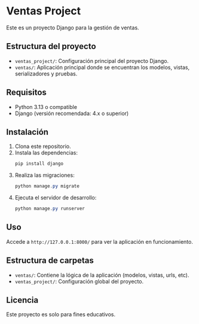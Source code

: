 # Ventas Project

Este es un proyecto Django para la gestión de ventas.

## Estructura del proyecto
- `ventas_project/`: Configuración principal del proyecto Django.
- `ventas/`: Aplicación principal donde se encuentran los modelos, vistas, serializadores y pruebas.

## Requisitos
- Python 3.13 o compatible
- Django (versión recomendada: 4.x o superior)

## Instalación
1. Clona este repositorio.
2. Instala las dependencias:
   ```powershell
   pip install django
   ```
3. Realiza las migraciones:
   ```powershell
   python manage.py migrate
   ```
4. Ejecuta el servidor de desarrollo:
   ```powershell
   python manage.py runserver
   ```

## Uso
Accede a `http://127.0.0.1:8000/` para ver la aplicación en funcionamiento.

## Estructura de carpetas
- `ventas/`: Contiene la lógica de la aplicación (modelos, vistas, urls, etc).
- `ventas_project/`: Configuración global del proyecto.

## Licencia
Este proyecto es solo para fines educativos.

